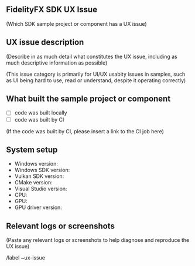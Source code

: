 ## FidelityFX SDK UX Issue
(Which SDK sample project or component has a UX issue)

## UX issue description
(Describe in as much detail what constitutes the UX issue, including as much descriptive information as possible)

(This issue category is primarily for UI/UX usabity issues in samples, such as UI being hard to use, read or understand, despite it operating correctly)

## What built the sample project or component

- [ ] code was built locally
- [ ] code was built by CI

(If the code was built by CI, please insert a link to the CI job here)

## System setup
- Windows version: <PLEASE FILL IN>
- Windows SDK version: <PLEASE FILL IN>
- Vulkan SDK version: <PLEASE FILL IN>
- CMake version: <PLEASE FILL IN>
- Visual Studio version: <PLEASE FILL IN>
- CPU: <PLEASE FILL IN>
- GPU: <PLEASE FILL IN>
- GPU driver version: <PLEASE FILL IN>

## Relevant logs or screenshots
(Paste any relevant logs or screenshots to help diagnose and reproduce the UX issue)

/label ~ux-issue